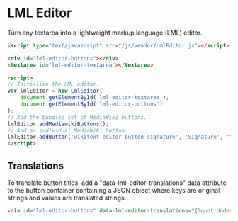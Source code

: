 # LML Editor

Turn any textarea into a lightweight markup language (LML) editor.

```html
<script type="text/javascript" src="/js/vendor/LmlEditor.js"></script>

<div id="lml-editor-buttons"></div>
<textarea id="lml-editor-textarea"></textarea>

<script>
// Initialize the LML editor.
var lmlEditor = new LmlEditor(
    document.getElementById('lml-editor-textarea'),
    document.getElementById('lml-editor-buttons')
);
// Add the bundled set of MediaWiki buttons.
lmlEditor.addMediawikiButtons();
// Add an individual MediaWiki button.
lmlEditor.addButton('wikitext-editor-button-signature', 'Signature', "", "-- ~~~~\n");
</script>
```

## Translations

To translate button titles, add a "data-lml-editor-translations" data attribute to the button container containing a JSON object where keys are original strings and values are translated strings.

```html
<div id="lml-editor-buttons" data-lml-editor-translations="{&quot;Underline&quot;:&quot;Subrayar&quot;}"></div>
```
